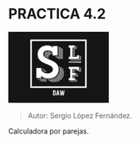 # PRACTICA 4.2
![Alt text](LogotipoDAW.png)
> Autor: Sergio López Fernández.

Calculadora por parejas.